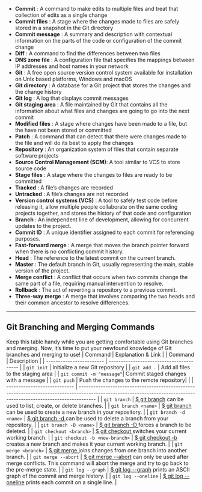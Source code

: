 - **Commit** : A command to make edits to multiple files and treat that collection of edits as a single change
- **Commit files** : A stage where the changes made to files are safely stored in a snapshot in the Git directory
- **Commit message** : A summary and description with contextual information on the parts of the code or configuration of the commit change
- **Diff** : A command to find the differences between two files
- **DNS zone file** : A configuration file that specifies the mappings between IP addresses and host names in your network
- **Git** : A free open source version control system available for installation on Unix based platforms, Windows and macOS
- **Git directory** : A database for a Git project that stores the changes and the change history
- **Git log** : A log that displays commit messages 
- **Git staging area** : A file maintained by Git that contains all the information about what files and changes are going to go into the next commit
- **Modified files** : A stage where changes have been made to a file, but the have not been stored or committed 
- **Patch** : A command that can detect that there were changes made to the file and will do its best to apply the changes
- **Repository** : An organization system of files that contain separate software projects 
- **Source Control Management (SCM)**: A tool similar to VCS to store source code
- **Stage files** : A stage where the changes to files are ready to be committed 
- **Tracked** : A file’s changes are recorded
- **Untracked** : A file’s changes are not recorded
- **Version control systems (VCS)** : A tool to safely test code before releasing it, allow multiple people collaborate on the same coding projects together, and stores the history of that code and configuration
- **Branch** : An independent line of development, allowing for concurrent updates to the project.
- **Commit ID** : A unique identifier assigned to each commit for referencing purposes.
- **Fast-forward merge** : A merge that moves the branch pointer forward when there is no conflicting commit history.
- **Head** : The reference to the latest commit on the current branch.
- **Master** : The default branch in Git, usually representing the main, stable version of the project.
- **Merge conflict** : A conflict that occurs when two commits change the same part of a file, requiring manual intervention to resolve.
- **Rollback** : The act of reverting a repository to a previous commit.
- **Three-way merge** : A merge that involves comparing the two heads and their common ancestor to resolve differences.
----

## Git Branching and Merging Commands
Keep this table handy while you are getting comfortable using Git branches and merging. Now, it’s time to put your newfound knowledge of Git branches and merging to use!
| Command                  | Explanation & Link                   |
| Command                  | Description                              |
| ------------------------ | ---------------------------------------- |
| `git init`               | Initialize a new Git repository          |
| `git add .`              | Add all files to the staging area        |
| `git commit -m "message"`| Commit staged changes with a message     |
| `git push`               | Push the changes to the remote repository|                                                                                                                                                  |
| ---------------------------- | ------------------------------------------------------------------------------------------------------------------------------------------------------------------- |
| `git branch`                 | [$ git branch](https://git-scm.com/docs/git-branch) can be used to list, create, or delete branches.                                                                 |
| `git branch <name>`          | [$ git branch <name>](https://git-scm.com/docs/git-branch) can be used to create a new branch in your repository.                                                     |
| `git branch -d <name>`       | [$ git branch -d <name>](https://git-scm.com/docs/git-branch) can be used to delete a branch from your repository.                                                   |
| `git branch -D <name>`       | [$ git branch -D <branch>](https://git-scm.com/docs/git-branch) forces a branch to be deleted.                                                                       |
| `git checkout <branch>`      | [$ git checkout <branch>](https://git-scm.com/docs/git-checkout) switches your current working branch.                                                               |
| `git checkout -b <new-branch>` | [$ git checkout -b <new-branch>](https://git-scm.com/docs/git-checkout) creates a new branch and makes it your current working branch.                               |
| `git merge <branch>`         | [$ git merge <branch>](https://git-scm.com/docs/git-merge) joins changes from one branch into another branch.                                                        |
| `git merge --abort`          | [$ git merge --abort](https://git-scm.com/docs/git-merge) can only be used after merge conflicts. This command will abort the merge and try to go back to the pre-merge state. |
| `git log --graph`            | [$ git log --graph](https://git-scm.com/docs/git-log) prints an ASCII graph of the commit and merge history.                                                         |
| `git log --oneline`          | [$ git log --oneline](https://git-scm.com/docs/git-log) prints each commit on a single line.                                                                         |










